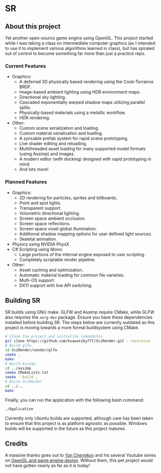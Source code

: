 # SR
## About this project
Yet another open-source game engine using OpenGL. This project started while I was taking a class on intermediate computer graphics (as I intended to use it to implement various algorithms learned in class), but has spiraled out of control to become something far more than just a practice repo.

### Current Features
- Graphics:
  - A deferred 3D physically based rendering using the Cook-Torrance BRDF.
  - Image-based ambient lighting using HDR environment maps.
  - Directional sky lighting.
  - Cascaded exponentially warped shadow maps utilizing parallel splits.
  - Physically-based materials using a metallic workflow.
  - HDR rendering.
- Other:
  - Custom scene serialization and loading.
  - Custom material serialization and loading.
  - A syncable prefab system for rapid scene prototyping.
  - Live shader editing and reloading.
  - Multithreaded asset loading for many supported model formats (using Assimp) and images.
  - A modern editor (with docking) designed with rapid prototyping in mind.
  - And lots more!

### Planned Features
- Graphics:
  - 2D rendering for particles, sprites and billboards.
  - Point and spot lights.
  - Transparent support.
  - Volumetric directional lighting.
  - Screen space ambient occlusion.
  - Screen space reflections.
  - Screen space voxel global illumination.
  - Additional shadow mapping options for user defined light sources.
  - Skeletal animation.
- Physics using NVIDIA PhysX.
- C# Scripting using Mono:
  - Large portions of the internal engine exposed to user scripting.
  - Completely scriptable render pipeline.
- Other:
  - Asset caching and optimization.
  - Automatic material loading for common file varieties.
  - Multi-OS support.
  - DX11 support with live API switching.

## Building SR
SR builds using GNU make. GLFW and Assimp require CMake, while GLFW also requires the `xorg-dev` package. Ensure you have these dependencies installed before building SR. The steps below are currently outdated as this project is moving towards a more formal buildsystem using CMake.
```bash
# Clone the project and initialize submodules.
git clone https://github.com/ksawatzky777/SciRender.git --recursive
# Build glfw.
cd SciRender/vendor/glfw
cmake .
make
# Build Assimp.
cd ../assimp
cmake CMakeLists.txt
cmake --build .
# Build SciRender
cd ../..
make
```
Finally, you can run the application with the following bash command:
```bash
./Application
```
Currently only Ubuntu builds are supported, although care has been taken to ensure that this project is as platform agnostic as possible. Windows builds will be supported in the future as this project matures.

## Credits
A massive thanks goes out to [Yan Chernikov](https://github.com/TheCherno) and his several Youtube series on
[OpenGL and game engine design](https://www.youtube.com/user/TheChernoProject). Without them,
this pet project would not have gotten nearly as far as it is today!

